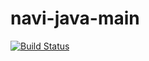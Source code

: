 navi-java-main
=============

[![Build Status](https://travis-ci.org/project-capo/app-drive-with-android.svg?branch=master)](https://travis-ci.org/project-capo/app-drive-with-android)
